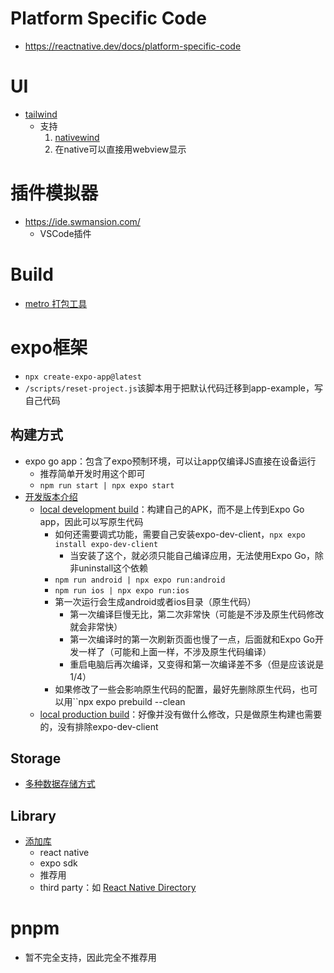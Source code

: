 # Platform Specific Code
- https://reactnative.dev/docs/platform-specific-code

# UI
-  [tailwind](https://docs.expo.dev/guides/tailwind/)
	- 支持
		1. [nativewind](https://www.nativewind.dev/getting-started/installation)
		2. 在native可以直接用webview显示
# 插件模拟器
- https://ide.swmansion.com/
	- VSCode插件
# Build
- [metro 打包工具](https://metrobundler.dev/)
# expo框架 
- `npx create-expo-app@latest`
- `/scripts/reset-project.js`该脚本用于把默认代码迁移到app-example，写自己代码

## 构建方式
- expo go app：包含了expo预制环境，可以让app仅编译JS直接在设备运行
	- 推荐简单开发时用这个即可
	- `npm run start | npx expo start`
- [开发版本介绍](https://docs.expo.dev/develop/development-builds/introduction/)
	- [local development build](https://docs.expo.dev/guides/local-app-development/)：构建自己的APK，而不是上传到Expo Go app，因此可以写原生代码
		- 如何还需要调式功能，需要自己安装expo-dev-client，`npx expo install expo-dev-client`
			- 当安装了这个，就必须只能自己编译应用，无法使用Expo Go，除非uninstall这个依赖
		- `npm run android | npx expo run:android`
		- `npm run ios | npx expo run:ios`
		- 第一次运行会生成android或者ios目录（原生代码）
			- 第一次编译巨慢无比，第二次非常快（可能是不涉及原生代码修改就会非常快）
			- 第一次编译时的第一次刷新页面也慢了一点，后面就和Expo Go开发一样了（可能和上面一样，不涉及原生代码编译）
			- 重启电脑后再次编译，又变得和第一次编译差不多（但是应该说是1/4）
		- 如果修改了一些会影响原生代码的配置，最好先删除原生代码，也可以用``npx expo prebuild --clean
	- [local production build](https://docs.expo.dev/guides/local-app-production/)：好像并没有做什么修改，只是做原生构建也需要的，没有排除expo-dev-client

## Storage
- [多种数据存储方式](https://docs.expo.dev/develop/user-interface/store-data/)
## Library
- [添加库](https://docs.expo.dev/workflow/using-libraries/)
	- react native
	- expo sdk
	- 推荐用
	- third party：如 [React Native Directory](https://reactnative.directory/) 

# pnpm
- 暂不完全支持，因此完全不推荐用
